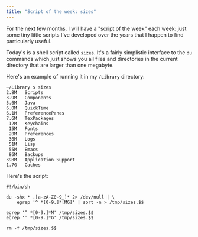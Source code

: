 ```yaml
---
title: "Script of the week: sizes"
---
```


For the next few months, I will have a "script of the week" each week: just some tiny little scripts I've developed over the years that I happen to find particularly useful.

Today's is a shell script called `sizes`.  It's a fairly simplistic interface to the `du` commands which just shows you all files and directories in the current directory that are larger than one megabyte.

<!--more-->
Here's an example of running it in my `/Library` directory:

    ~/Library $ sizes
    2.8M   Scripts
    3.9M   Components
    5.6M   Java
    6.0M   QuickTime
    6.1M   PreferencePanes
    7.6M   TexPackages
     12M   Keychains
     15M   Fonts
     20M   Preferences
     36M   Logs
     51M   Lisp
     55M   Emacs
     86M   Backups
    398M   Application Support
    1.7G   Caches

Here's the script:

    #!/bin/sh
    
    du -shx * .[a-zA-Z0-9_]* 2> /dev/null | \
        egrep '^ *[0-9.]*[MG]' | sort -n > /tmp/sizes.$$
    
    egrep '^ *[0-9.]*M' /tmp/sizes.$$
    egrep '^ *[0-9.]*G' /tmp/sizes.$$
    
    rm -f /tmp/sizes.$$

